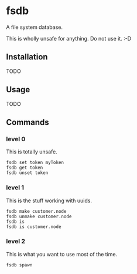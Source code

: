 # fsdb

A file system database.

This is wholly unsafe for anything. Do not use it. :-D

## Installation

TODO

## Usage

TODO

## Commands

### level 0

This is totally unsafe.

```[bash]
fsdb set token myToken
fsdb get token
fsdb unset token
```

### level 1

This is the stuff working with uuids.

```[bash]
fsdb make customer.node
fsdb unmake customer.node
fsdb is
fsdb is customer.node
```

### level 2

This is what you want to use most of the time.

```[bash]
fsdb spawn
```
